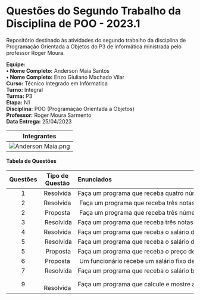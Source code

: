# Questões do Segundo Trabalho da Disciplina de POO - 2023.1

Repositório destinado às atividades do segundo trabalho da disciplina de Programação Orientada a Objetos do P3 de informática ministrada pelo professor Roger Moura.

**Equipe:**
  <br>  **• Nome Completo:** Anderson Maia Santos
  <br>  **• Nome Completo:** Enzo Giuliano Machado Vilar 
<br> **Curso:** Técnico Integrado em Infórmatica
<br> **Turno:** Integral
<br> **Turma:** P3
<br> **Etapa:** N1
<br> **Disciplina:** POO (Programação Orientada a Objetos)
<br> **Professor:** Roger Moura Sarmento
<br> **Data Entrega:** 25/04/2023
<br>

| Integrantes |
| :-----------: |
| ![Anderson Maia.png](https://user-images.githubusercontent.com/124885820/223561276-7331792c-6207-484a-a3a7-6cc69ddc0e60.png) | 



**Tabela de Questões**

| Questões   | Tipo de Questão | Enunciados  |
| :-----------: | :-------------: | :----------- |
| 1 | Resolvida | Faça um programa que receba quatro números inteiros, calcule e mostre a soma desses números.|
| 2 | Resolvida | Faça um programa que receba três notas, calcule e mostre a média aritmética entre elas. | 
| 2 | Proposta | Faça um programa que receba três números, calcule e mostre a multiplicação desses números. | 
| 3 | Resolvida |Faça um programa que receba três notas e seus respectivos pesos, calcule e mostre a média ponderada dessas notas. |  
| 4 | Resolvida |Faça um programa que receba o salário de um funcionário, calcule e mostre o novo salário, sabendo-se que este sofreu um aumento de 25%. |  
| 5 | Resolvida |Faça um programa que receba o salário de um funcionário e o percentual de aumento, calcule e mostre o valor de aumento e o novo salário. | 
| 5 | Proposta |Faça um programa que receba o preço de um produto, calcule e mostre o novo preço, sabendo-se que este sofreu um desconto de 10%. |
| 6 | Proposta | Um funcionário recebe um salário fixo de 4% de comissão sobre as vendas. Faça um programa que receba o salário fixo de um funcionário e o valor de suas vendas, calcule e mostre a comissão e o salário final do funcionário. |   
| 7 | Resolvida |Faça um programa que receba o salário base de um funcionário, calcule e mostre o seu salário a receber, sabendo-se que esse funcionário tem gratificação de R$50,00 e paga imposto de 10% sobre o salário-base. |  
| 9 |  Resolvida |Faça um programa que calcule e mostre a área de um triângulo. Sabe-se que Área = (base * altura)/2. | 
